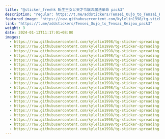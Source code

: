```yaml
---
title: "@sticker_freehk 転生王女と天才令嬢の魔法革命 pack3"
description: "regular: https://t.me/addstickers/Tensei_Oujo_to_Tensai_Reijou_pack3"
featured_image: "https://raw.githubusercontent.com/kylelin1998/tg-sticker-spreading-worldwide-images/main/img/3f34ece9-e470-4083-92be-82692e7de9ee.jpg"
link: "https://t.me/addstickers/Tensei_Oujo_to_Tensai_Reijou_pack3"
weight: 3
date: 2024-01-13T11:17:01+08:00
images:
  - https://raw.githubusercontent.com/kylelin1998/tg-sticker-spreading-worldwide-images/main/img/3f34ece9-e470-4083-92be-82692e7de9ee.jpg
  - https://raw.githubusercontent.com/kylelin1998/tg-sticker-spreading-worldwide-images/main/img/50560130-8cb3-43cf-b398-a31b324d4a8f.jpg
  - https://raw.githubusercontent.com/kylelin1998/tg-sticker-spreading-worldwide-images/main/img/4f7b6ea8-6934-457f-881a-02a6ed58faf8.jpg
  - https://raw.githubusercontent.com/kylelin1998/tg-sticker-spreading-worldwide-images/main/img/0459619b-10bf-4bb5-acb0-2f5b42efa5d4.jpg
  - https://raw.githubusercontent.com/kylelin1998/tg-sticker-spreading-worldwide-images/main/img/ce638d97-f72d-4450-ab03-c77e0ada366c.jpg
  - https://raw.githubusercontent.com/kylelin1998/tg-sticker-spreading-worldwide-images/main/img/472d40f2-7a2a-4fd0-a0ed-7f578e50fa9e.jpg
  - https://raw.githubusercontent.com/kylelin1998/tg-sticker-spreading-worldwide-images/main/img/8f495c54-3c15-41de-a196-fe5d0848bb42.jpg
  - https://raw.githubusercontent.com/kylelin1998/tg-sticker-spreading-worldwide-images/main/img/1b9e798e-2671-40fa-9419-3d482b3a4493.jpg
  - https://raw.githubusercontent.com/kylelin1998/tg-sticker-spreading-worldwide-images/main/img/d079d85a-84cd-4b32-a06b-925d20a0de36.jpg
  - https://raw.githubusercontent.com/kylelin1998/tg-sticker-spreading-worldwide-images/main/img/b1334974-d9b1-4239-a537-7eb24cd8fd9a.jpg
  - https://raw.githubusercontent.com/kylelin1998/tg-sticker-spreading-worldwide-images/main/img/82a2ac37-61a6-4218-a9f6-02d4471d5331.jpg
  - https://raw.githubusercontent.com/kylelin1998/tg-sticker-spreading-worldwide-images/main/img/3d02f4e8-930a-4523-b7b1-abe4291a617d.jpg
  - https://raw.githubusercontent.com/kylelin1998/tg-sticker-spreading-worldwide-images/main/img/b2b4788c-46a5-4b69-b262-146cdb98f0e5.jpg
  - https://raw.githubusercontent.com/kylelin1998/tg-sticker-spreading-worldwide-images/main/img/fe59ea84-8ff8-4041-8a1d-1958f84e55fb.jpg
  - https://raw.githubusercontent.com/kylelin1998/tg-sticker-spreading-worldwide-images/main/img/5ebc8996-2b3b-4931-ab2b-a6ade31ec6e6.jpg
  - https://raw.githubusercontent.com/kylelin1998/tg-sticker-spreading-worldwide-images/main/img/5460b514-a365-42dd-af92-01a080bbd198.jpg
  - https://raw.githubusercontent.com/kylelin1998/tg-sticker-spreading-worldwide-images/main/img/d8807fbc-9ccb-415f-8f22-b277e30aae35.jpg
  - https://raw.githubusercontent.com/kylelin1998/tg-sticker-spreading-worldwide-images/main/img/a095985f-27b2-495b-89bb-2582d7939e65.jpg
  - https://raw.githubusercontent.com/kylelin1998/tg-sticker-spreading-worldwide-images/main/img/9abb5cbb-9bd9-4cd9-bb40-78b4b79554da.jpg
  - https://raw.githubusercontent.com/kylelin1998/tg-sticker-spreading-worldwide-images/main/img/25339cd0-4061-4184-84e1-8d22d3e4f901.jpg
---
```

